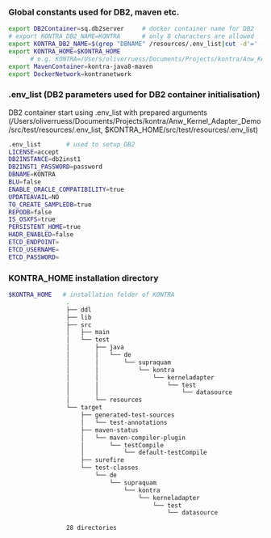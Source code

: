 ### Global constants used for DB2, maven etc.

```sh
export DB2Container=sq.db2server     # docker container name for DB2 
# export KONTRA_DB2_NAME=KONTRA      # only 8 characters are allowed  
export KONTRA_DB2_NAME=$(grep "DBNAME" /resources/.env_list|cut -d'=' -f2)
export KONTRA_HOME=$KONTRA_HOME 
      # e.g. KONTRA=/Users/oliverruess/Documents/Projects/kontra/Anw_Kernel_Adapter_Demo
export MavenContainer=kontra-java8-maven
export DockerNetwork=kontranetwork
```

### .env\_list (DB2 parameters used for DB2 container initialisation)

DB2 container start using .env\_list with prepared arguments (/Users/oliverruess/Documents/Projects/kontra/Anw\_Kernel\_Adapter\_Demo/src/test/resources/.env\_list, $KONTRA\_HOME/src/test/resources/.env\_list)

```sh
.env_list       # used to setup DB2
LICENSE=accept
DB2INSTANCE=db2inst1
DB2INST1_PASSWORD=password
DBNAME=KONTRA
BLU=false
ENABLE_ORACLE_COMPATIBILITY=true
UPDATEAVAIL=NO
TO_CREATE_SAMPLEDB=true
REPODB=false
IS_OSXFS=true
PERSISTENT_HOME=true
HADR_ENABLED=false
ETCD_ENDPOINT=
ETCD_USERNAME=
ETCD_PASSWORD=
```

### KONTRA\_HOME installation directory

```sh
$KONTRA_HOME   # installation folder of KONTRA
                .
                ├── ddl
                ├── lib
                ├── src
                │   ├── main
                │   └── test
                │       ├── java
                │       │   └── de
                │       │       └── supraquam
                │       │           └── kontra
                │       │               └── kerneladapter
                │       │                   └── test
                │       │                       └── datasource
                │       └── resources
                └── target
                    ├── generated-test-sources
                    │   └── test-annotations
                    ├── maven-status
                    │   └── maven-compiler-plugin
                    │       └── testCompile
                    │           └── default-testCompile
                    ├── surefire
                    └── test-classes
                        └── de
                            └── supraquam
                                └── kontra
                                    └── kerneladapter
                                        └── test
                                            └── datasource
                
                28 directories
                

```

```sh

```
